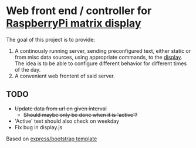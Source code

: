 Web front end / controller for [RaspberryPi matrix display][1]
===============================================================

The goal of this project is to provide:

1. A continously running server, sending preconfigured text, either static or
   from misc data sources, using appropriate commands, to the [display][1]. The
   idea is to be able to configure different behavior for different times of
   the day.
2. A convenient web frontent of said server.

TODO
----

* ~~Update data from url on given interval~~
  * ~~Should maybe only be done when it is 'active'?~~
* 'Active' text should also check on weekday
* Fix bug in display.js

Based on [express/bootstrap template][2]

[1]: https://github.com/torkildr/raspberry-display
[2]: https://github.com/Srirangan/express-bootstrap
